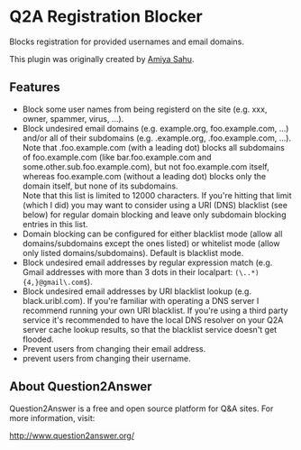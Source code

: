 # Q2A Registration Blocker

Blocks registration for provided usernames and email domains.

This plugin was originally created by [Amiya Sahu][1].

## Features

* Block some user names from being registerd on the site (e.g. xxx, owner, spammer, virus, ...).
* Block undesired email domains (e.g. example.org, foo.example.com, ...) and/or all of their subdomains (e.g. .example.org, .foo.example.com, ...). Note that .foo.example.com (with a leading dot) blocks all subdomains of foo.example.com (like bar.foo.example.com and some.other.sub.foo.example.com), but not foo.example.com itself, whereas foo.example.com (without a leading dot) blocks only the domain itself, but none of its subdomains.  
  Note that this list is limited to 12000 characters. If you're hitting that limit (which I did) you may want to consider using a URI (DNS) blacklist (see below) for regular domain blocking and leave only subdomain blocking entries in this list.
* Domain blocking can be configured for either blacklist mode (allow all domains/subdomains except the ones listed) or whitelist mode (allow only listed domains/subdomains). Default is blacklist mode.
* Block undesired email addresses by regular expression match (e.g. Gmail addresses with more than 3 dots in their localpart: `(\..*){4,}@gmail\.com$`).
* Block undesired email addresses by URI blacklist lookup (e.g. black.uribl.com). If you're familiar with operating a DNS server I recommend running your own URI blacklist. If you're using a third party service it's recommended to have the local DNS resolver on your Q2A server cache lookup results, so that the blacklist service doesn't get flooded.
* Prevent users from changing their email address.
* prevent users from changing their username.

## About Question2Answer

Question2Answer is a free and open source platform for Q&A sites. For more information, visit:

http://www.question2answer.org/

[1]: https://github.com/amiyasahu
